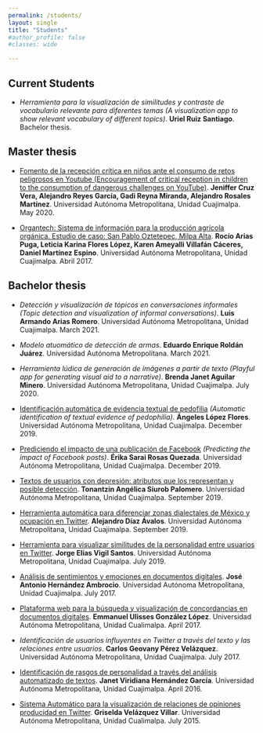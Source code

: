 ```yaml
---
permalink: /students/
layout: single
title: "Students"
#author_profile: false
#classes: wide

---
```

## Current Students

* _Herramienta para la visualización de similitudes y contraste de vocabulario relevante para diferentes temas (A visualization app to show relevant vocabulary of different topics)_. **Uriel Ruiz Santiago**. Bachelor thesis.


## Master thesis

* [Fomento de la recepción crítica en niños ante el consumo de retos peligrosos en Youtube (Encouragement of critical reception in children to the consumption of dangerous challenges on YouTube)](/assets/documents/ICR_RecepcionCritica_2020.pdf). **Jeniffer Cruz Vera, Alejandro Reyes García, Gadi Reyna Miranda, Alejandro Rosales Martínez**. Universidad Autónoma Metropolitana, Unidad Cuajimalpa. May 2020.

* [Organtech: Sistema de información para la producción agrícola orgánica. Estudio de caso: San Pablo Oztetepec, Milpa Alta](/assets/documents/ICR_Organtech_2017.pdf). **Rocío Arias Puga, Leticia Karina Flores López, Karen Ameyalli Villafán Cáceres, Daniel Martínez Espino**. Universidad Autónoma Metropolitana, Unidad Cuajimalpa. Abril 2017.


## Bachelor thesis

* _Detección y visualización de tópicos en conversaciones informales (Topic detection and visualization of informal conversations)_. **Luis Armando Arias Romero**. Universidad Autónoma Metropolitana, Unidad Cuajimalpa. March 2021.

* _Modelo atuomático de detección de armas_. **Eduardo Enrique Roldán Juárez**. Universidad Autónoma Metropolitana. March 2021.

* _Herramienta lúdica de generación de imágenes a partir de texto (Playful app for generating visual aid to a narrative)_. **Brenda Janet Aguilar Minero**. Universidad Autónoma Metropolitana, Unidad Cuajimalpa. July 2020.

* [Identificación automática de evidencia textual de pedofilia](/assets/documents/PT_AngelesLopez_2019.pdf) _(Automatic identification of textual evidence of pedophilia)_. **Ángeles López Flores**. Universidad Autónoma Metropolitana, Unidad Cuajimalpa. December 2019.

* [Prediciendo el impacto de una publicación de Facebook](/assets/documents/PT_ErikaRosas_2019.pdf) _(Predicting the impact of Facebook posts)_. **Érika Sarai Rosas Quezada**. Universidad Autónoma Metropolitana, Unidad Cuajimalpa. December 2019.

* [Textos de usuarios con depresión: atributos que los representan y posible detección](/assets/documents/PT_TonantzinSiurob_2019.pdf). **Tonantzin Angélica Siurob Palomero**.  Universidad Autónoma Metropolitana, Unidad Cuajimalpa. September 2019.

* [Herramienta automática para diferenciar zonas dialectales de México y ocupación en Twitter](/assets/documents/PT_AlejandroDiaz_2019.pdf). **Alejandro Díaz Ávalos**.  Universidad Autónoma Metropolitana, Unidad Cuajimalpa. September 2019.

* [Herramienta para visualizar similitudes de la personalidad entre usuarios en Twitter](/assets/documents/PT_JorgeVigil_2019.pdf). **Jorge Elías Vigil Santos**. Universidad Autónoma Metropolitana, Unidad Cuajimalpa. July 2019.

* [Análisis de sentimientos y emociones en documentos digitales](/assets/documents/PT_AntonioHernandez_2017.pdf). **José Antonio Hernández Ambrocio**. Universidad Autónoma Metropolitana, Unidad Cuajimalpa. July 2017.

* [Plataforma web para la búsqueda y visualización de concordancias en documentos digitales](/assets/documents/PT_EmmanuelGonzalez_2017.pdf). **Emmanuel Ulisses González López**. Universidad Autónoma Metropolitana, Unidad Cualimalpa. April 2017.

* *Identificación de usuarios influyentes en Twitter a través del texto y las relaciones entre usuarios*. **Carlos Geovany Pérez Velázquez**. Universidad Autónoma Metropolitana, Unidad Cuajimalpa. July 2017.

* [Identificación de rasgos de personalidad a través del análisis automatizado de textos](/assets/documents/PT_JanetHernandez_2016.pdf). **Janet Viridiana Hernández García**. Universidad Autónoma Metropolitana, Unidad Cuajimalpa. April 2016.

* [Sistema Automático para la visualización de relaciones de opiniones producidad en Twitter](/assets/documents/PT_GriseldaVelazquez_2015.pdf). **Griselda Velázquez Villar**. Universidad Autónoma Metropolitana, Unidad Cualimalpa. July 2015.
